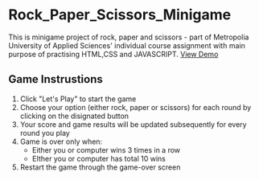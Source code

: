 # Rock_Paper_Scissors_Minigame
This is minigame project of rock, paper and scissors - part of Metropolia University of Applied Sciences' individual course assignment with main purpose of practising HTML,CSS and 
JAVASCRIPT. <a href="https://raw.githack.com/giaongo/rock_paper_scissors_minigame/master/index.html">View Demo</a>

## Game Instrustions
1. Click "Let's Play" to start the game
2. Choose your option (either rock, paper or scissors) for each round by clicking on the disignated button
3. Your score and game results will be updated subsequently for every round you play
4. Game is over only when: 
    <ul>
      <li>Either you or computer wins 3 times in a row</li>
      <li>EIther you or computer has total 10 wins </li>
    </ul>
5. Restart the game through the game-over screen
